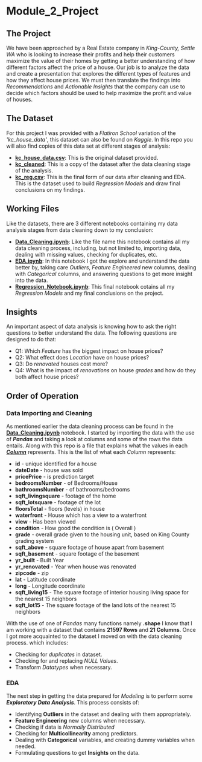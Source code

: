# Module_2_Project

## The Project
We have been approached by a Real Estate company in _King-County, Settle WA_ who is looking to increase their profits and help their customers maximize the value of their homes by getting a better understanding of how different factors affect the price of a house. Our job is to analyze the data and create a presentation that explores the different types of features and how they affect house prices. We must then translate the findings into _Recommendations_ and _Actionable Insights_ that the company can use to decide which factors should be used to help maximize the profit and value of houses.

## The Dataset
For this project I was provided with a _Flatiron School_ variation of the _'kc_house_data'_, this dataset can also be found on _Kaggle_. In this repo you will also find copies of this data set at different stages of analysis:
* [**kc_house_data.csv**](/kc_house_data.csv): This is the original dataset provided.
* [**kc_cleaned**](/kc_cleaned.csv): This is a copy of the dataset after the data cleaning stage of the analysis.
* [**kc_reg.csv**](/kc_reg.csv): This is the final form of our data after cleaning and EDA. This is the dataset used to build _Regression Models_ and draw final conclusions on my findings.

## Working Files
Like the datasets, there are 3 different notebooks containing my data analysis stages from data cleaning down to my conclusion:
* [**Data_Cleaning.ipynb**](/Data_Cleaning.ipynb): Like the file name this notebook contains all my data cleaning process, including, but not limited to, importing data, dealing with missing values, checking for duplicates, etc. 
* [**EDA.ipynb**](/EDA.ipynb): In this notebook I got the explore and understand the data better by, taking care _Outliers_, _Feature Engineered_ new columns, dealing with _Categorical_ columns, and answering questions to get more insight into the data.
* [**Regression_Notebook.ipynb**](/Regression_Notebook.ipynb): This final notebook cotains all my _Regression Models_ and my final conclusions on the project.

## Insights
An important aspect of data analysis is knowing how to ask the right questions to better understand the data. The following questions are designed to do that:
* Q1: Which _Feature_ has the biggest impact on house prices?
* Q2: What effect does _Location_ have on house prices?
* Q3: Do _renovated_ houses cost more?
* Q4: What is the impact of _renovations_ on house _grades_ and how do they both affect house prices?

## Order of Operation
### Data Importing and Cleaning
As mentioned earlier the data cleaning process can be found in the [**Data_Cleaning.ipynb**](/Data_Cleaning.ipynb) notebook. I started by importing the data with the use of **_Pandas_** and taking a look at columns and some of the rows the data entails. Along with this repo is a file that explains what the values in each [**_Column_**](/column_names.md) represents. This is the list of what each _Column_ represents:
* **id** - unique identified for a house
* **dateDate** - house was sold
* **pricePrice** -  is prediction target
* **bedroomsNumber** -  of Bedrooms/House
* **bathroomsNumber** -  of bathrooms/bedrooms
* **sqft_livingsquare** -  footage of the home
* **sqft_lotsquare** -  footage of the lot
* **floorsTotal** -  floors (levels) in house
* **waterfront** - House which has a view to a waterfront
* **view** - Has been viewed
* **condition** - How good the condition is ( Overall )
* **grade** - overall grade given to the housing unit, based on King County grading system
* **sqft_above** - square footage of house apart from basement
* **sqft_basement** - square footage of the basement
* **yr_built** - Built Year
* **yr_renovated** - Year when house was renovated
* **zipcode** - zip
* **lat** - Latitude coordinate
* **long** - Longitude coordinate
* **sqft_living15** - The square footage of interior housing living space for the nearest 15 neighbors
* **sqft_lot15** - The square footage of the land lots of the nearest 15 neighbors

With the use of one of _Pandas_ many functions namely **.shape** I know that I am working with a dataset that contains **21597 Rows** and **21 Columns**. Once I got more acquainted to the dataset I moved on with the data cleaning process. which includes:
* Checking for _duplicates_ in dataset.
* Checking for and replacing _NULL Values_.
* Transform _Datatypes_ when necessary.

### EDA 
The next step in getting the data prepared for _Modeling_ is to perform some **_Exploratory Data Analysis_**. This process consists of:
* Identifying **Outliers** in the dataset and dealing with them appropriately.
* **Feature Engineering** new columns when necessary.
* Checking if data is _Normally Distributed_
* Checking for **Multicollinearity** among predictors.
* Dealing with **Categorical** variables, and creating dummy variables when needed.
* Formulating questions to get **Insights** on the data.
